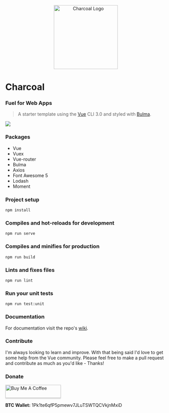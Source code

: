 <p align="center">
    <img
        width="200" src="https://raw.githubusercontent.com/setholito/charcoal/master/src/assets/charcoal-logo.png"
        alt="Charcoal Logo"
    >
</p>

# Charcoal

### Fuel for Web Apps

> A starter template using the [Vue](http://vuejs.org/) CLI 3.0 and styled with [Bulma](http://bulma.io/).

<img src="https://res.cloudinary.com/setholito/image/upload/v1531689929/charcoal/charcoal-example.jpg" />

### Packages

-   Vue
-   Vuex
-   Vue-router
-   Bulma
-   Axios
-   Font Awesome 5
-   Lodash
-   Moment

### Project setup

```
npm install
```

### Compiles and hot-reloads for development

```
npm run serve
```

### Compiles and minifies for production

```
npm run build
```

### Lints and fixes files

```
npm run lint
```

### Run your unit tests

```
npm run test:unit
```

### Documentation

For documentation visit the repo's [wiki](https://github.com/setholito/charcoal/wiki).

### Contribute

I'm always looking to learn and improve. With that being said I'd love to get some help from the Vue community. Please feel free to make a pull request and contribute as much as you'd like - Thanks!

### Donate

<a href="https://www.buymeacoffee.com/setholito" target="_blank"><img src="https://www.buymeacoffee.com/assets/img/custom_images/black_img.png" alt="Buy Me A Coffee" style="height: 41px !important;width: 174px !important;box-shadow: 0px 3px 2px 0px rgba(190, 190, 190, 0.5) !important;-webkit-box-shadow: 0px 3px 2px 0px rgba(190, 190, 190, 0.5) !important;" ></a>

**BTC Wallet:** 1Pk1te6qfP5pmewv7JLuTSWTQCVkjnMxiD
